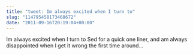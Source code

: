 ```yaml
---
title: "tweet: Im always excited when I turn to"
slug: "114795458173468672"
date: "2011-09-16T20:19:04+00:00"
---
```

Im always excited when I turn to Sed for a quick one liner, and am always disappointed when I get it wrong the first time around…